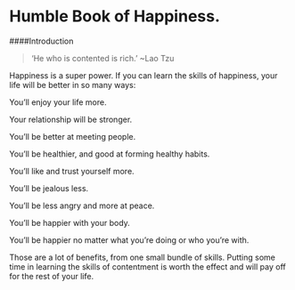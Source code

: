 Humble Book of Happiness.
========

####Introduction

>‘He who is contented is rich.’ ~Lao Tzu

Happiness is a super power. If you can learn the skills of happiness, your life will be better in so many ways:

You’ll enjoy your life more.

Your relationship will be stronger.

You’ll be better at meeting people.

You’ll be healthier, and good at forming healthy habits.

You’ll like and trust yourself more.

You’ll be jealous less.

You’ll be less angry and more at peace.

You’ll be happier with your body.

You’ll be happier no matter what you’re doing or who you’re with.


  Those are a lot of benefits, from one small bundle of skills. Putting some time in learning the skills of contentment is worth the effect and will pay off for the rest of your life.
